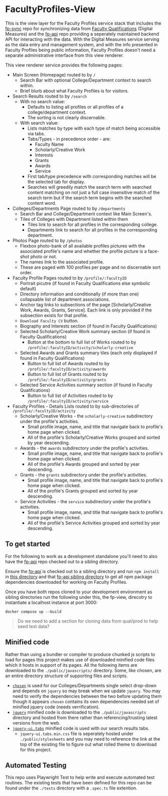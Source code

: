 # FacultyProfiles-View

This is the view layer for the Faculty Profiles service stack that includes the [fp-sync](https://git.txstate.edu/mws/fp-sync) repo for synchronizing data from [Faculty Qualifications](https://itac.txst.edu/support/faculty-qual.html) (Digital Measures) and the [fp-api](https://github.com/txstate-etc/fp-api.git) repo providing a seperately maintained backend API for interacting with the data. With the Digital Measures service serving as the data entry and management system, and with the info presented in Faculty Profiles being public information, Faculty Profiles doesn't need a separate administrative interface from this view renderer.

This view renderer service provides the following pages:

- Main Screen (Homepage) routed to by `/`
  - Search Bar with optional College/Department context to search within.
  - Brief blurb about what Faculty Profiles is for visitors.
- Search Results routed to by `/search`
  - With no search value:
    - Defaults to listing all profiles or all profiles of a college/department context.
    - The sorting is not clearly discernable.
  - With search value:
    - Lists matches by type with each type of match being accessible via tabs.
    - Tabs/Types - in precedence order - are:
      - Faculty Name
      - Scholarly/Creative Work
      - Interests
      - Grants
      - Awards
      - Service
    - First tab/type precedence with corresponding matches will be the selected tab for display.
    - Searches will greedily match the search term with searched content matching on not just a full case insensitive match of the search term but if the search term begins with the searched content word.
- Colleges/Departments Page routed to by `/departments`
  - Search Bar and College/Department context like Main Screen's.
  - Tiles of Colleges with Department listed within them
    - Tiles link to search for all profiles in the corresponding college.
    - Departments link to search for all profiles in the corresponding department.
- Photos Page routed to by `/photos`
  - Flexbox photo-bank of all available profiles pictures with the associated profile's name and whether the profile picture is a face-shot photo or not.
  - The names link to the associated profile.
  - These are paged with 100 profiles per page and no discernable sort order.
- Faculty Profile Pages routed to by `/profile/:facultyID`
  - Portrait picutre (if found in Faculty Qualifications else symbolic default)
  - Directory information and conditionally (if more than one) collapsable list of department associations.
  - Anchor tag links to subsections of the page [Scholarly/Creative Work, Awards, Grants, Service]. Each link is only provided if the subsection exists for that profile.
  - `Download Faculty CV` button.
  - Biography and Interests section (if found in Faculty Qualifications)
  - Selected Scholarly/Creative Work summary section (if found in Faculty Qualifications)
    - Button at the bottom to full list of Works routed to by `/profile/:facultyID/activity/scholarly-creative`
  - Selected Awards and Grants summary tiles (each only displayed if found in Faculty Qualifications)
    - Button to full list of Awards routed to by `/profile/:facultyID/activity/awards`
    - Button to full list of Grants routed to by `/profile/:facultyID/activity/grants`
  - Selected Service Activities summary section (if found in Faculty Qualifications)
    - Button to full list of Activities routed to by `/profile/:facultyID/activity/service`
- Faculty Profiles - Details Lists routed to by sub-directories of `/profile/:facultyID/activity`
  - Scholarly/Creative Works - the `scholarly-creative` subdirectory under the profile's activities.
    - Small profile image, name, and title that navigate back to profile's home page when clicked.
    - All of the profile's Scholarly/Creative Works grouped and sorted by year descending.
  - Awards - the `awards` subdirectory under the profile's activities.
    - Small profile image, name, and title that navigate back to profile's home page when clicked.
    - All of the profile's Awards grouped and sorted by year descending.
  - Grants - the `grants` subdirectory under the profile's activities.
    - Small profile image, name, and title that navigate back to profile's home page when clicked.
    - All of the profile's Grants grouped and sorted by year descending.
  - Service Activities - the `service` subdirectory under the profile's activities.
    - Small profile image, name, and title that navigate back to profile's home page when clicked.
    - All of the profile's Service Activities grouped and sorted by year descending.

## To get started

For the following to work as a development standalone you'll need to also have the [fp-api](https://github.com/txstate-etc/fp-api.git) repo checked out to a sibling directory.

Ensure the [fp-api](https://github.com/txstate-etc/fp-api.git) is checked out to a sibling directory and run `npm install` in <u>this directory</u> and that <u>fp-api sibling directory</u> to get all npm package dependencies downloaded for working on Faculty Profiles.

Once you have both repos cloned to your development environment as sibling directories run the following under this, the fp-view, direcotry to instantiate a localhost instance at port 3000:

`docker compose up --build`

  > Do we need to add a section for cloning data from qual/prod to help seed test data?

## Minified code

Rather than using a bundler or compiler to produce chunked js scripts to load for pages this project makes use of downloaded minified code files which it hosts in support of its pages. All the following items are downloaded to the `./public/javascripts/` directory. Some, like chosen, are an entire directory structure of supporting files and scripts.

- [`chosen`](https://harvesthq.github.io/chosen/) is used for our Colleges/Departments single select drop-down and depends on `jquery` so may break when we update `jquery`. You may need to verify the dependencies between the two before updating them though it appears `chosen` contains its own dependencies needed set of minified jquery code (needs verrification).
- [`jquery`](https://jquery.com/) minified code is downloaded to the `./public/javascripts` directory and hosted from there rather than referencing/trusting latest versions from the web.
- [`jquery-ui.tabs`](http://jqueryui.com/tabs/) minified code is used with our search results tabs.
  - `jquery-ui.tabs.min.css` file is seperately hosted under `./public/stylesheets` and you may need to reference the link at the top of the existing file to figure out what rolled theme to download for this project.

## Automated Testing

This repo uses Playwright Test to help write and execute automated test routines. The existing tests that have been defined for this repo can be found under the `./tests` directory with a `.spec.ts` file extention.
